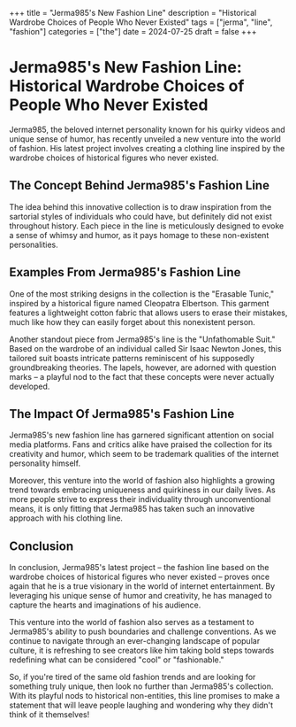 +++
title = "Jerma985's New Fashion Line"
description = "Historical Wardrobe Choices of People Who Never Existed"
tags = ["jerma", "line", "fashion"]
categories = ["the"]
date = 2024-07-25
draft = false
+++

# Jerma985's New Fashion Line: Historical Wardrobe Choices of People Who Never Existed

Jerma985, the beloved internet personality known for his quirky videos and unique sense of humor, has recently unveiled a new venture into the world of fashion. His latest project involves creating a clothing line inspired by the wardrobe choices of historical figures who never existed.

## The Concept Behind Jerma985's Fashion Line

The idea behind this innovative collection is to draw inspiration from the sartorial styles of individuals who could have, but definitely did not exist throughout history. Each piece in the line is meticulously designed to evoke a sense of whimsy and humor, as it pays homage to these non-existent personalities.

## Examples From Jerma985's Fashion Line

One of the most striking designs in the collection is the "Erasable Tunic," inspired by a historical figure named Cleopatra Elbertson. This garment features a lightweight cotton fabric that allows users to erase their mistakes, much like how they can easily forget about this nonexistent person.

Another standout piece from Jerma985's line is the "Unfathomable Suit." Based on the wardrobe of an individual called Sir Isaac Newton Jones, this tailored suit boasts intricate patterns reminiscent of his supposedly groundbreaking theories. The lapels, however, are adorned with question marks – a playful nod to the fact that these concepts were never actually developed.

## The Impact Of Jerma985's Fashion Line

Jerma985's new fashion line has garnered significant attention on social media platforms. Fans and critics alike have praised the collection for its creativity and humor, which seem to be trademark qualities of the internet personality himself.

Moreover, this venture into the world of fashion also highlights a growing trend towards embracing uniqueness and quirkiness in our daily lives. As more people strive to express their individuality through unconventional means, it is only fitting that Jerma985 has taken such an innovative approach with his clothing line.

## Conclusion

In conclusion, Jerma985's latest project – the fashion line based on the wardrobe choices of historical figures who never existed – proves once again that he is a true visionary in the world of internet entertainment. By leveraging his unique sense of humor and creativity, he has managed to capture the hearts and imaginations of his audience.

This venture into the world of fashion also serves as a testament to Jerma985's ability to push boundaries and challenge conventions. As we continue to navigate through an ever-changing landscape of popular culture, it is refreshing to see creators like him taking bold steps towards redefining what can be considered "cool" or "fashionable."

So, if you're tired of the same old fashion trends and are looking for something truly unique, then look no further than Jerma985's collection. With its playful nods to historical non-entities, this line promises to make a statement that will leave people laughing and wondering why they didn't think of it themselves!